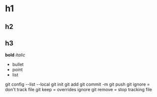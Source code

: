 # h1
## h2
## h3

**bold**
*italic*

- bullet
- point
- list

git config --list --local 
git init
git add
git commit -m
git push
git ignore = don't track file
git keep = overrides ignore
git remove = stop tracking file
